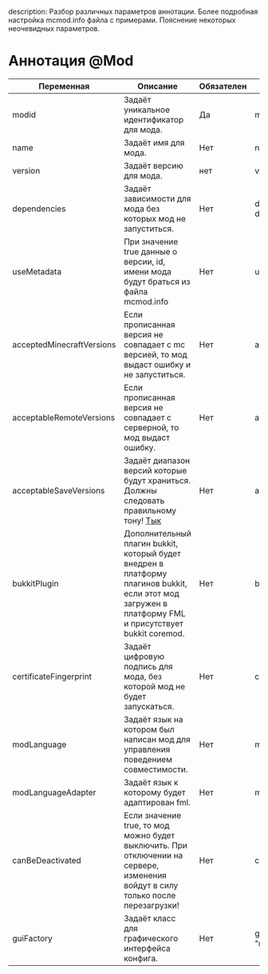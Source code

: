 description: Разбор различных параметров аннотации. Более подробная настройка mcmod.info файла с примерами. Пояснение некоторых неочевидных параметров.

# Аннотация @Mod

| Переменная                | Описание                                                                                                                                               | Обязателен | Пример                                                                          |
|---------------------------|--------------------------------------------------------------------------------------------------------------------------------------------------------|------------|---------------------------------------------------------------------------------|
| modid                     | Задаёт уникальное идентификатор для мода.                                                                                                              | Да         | modid = "mcmodding"                                                             |
| name                      | Задаёт имя для мода.                                                                                                                                   | Нет        | name = "McModding Mod"                                                          |
| version                   | Задаёт версию для мода.                                                                                                                                | нет        | version = "1.0 Beta"                                                            |
| dependencies              | Задаёт зависимости для мода без которых мод не запуститься.                                                                                            | Нет        | dependencies = "required-after:mylib" или dependencies="required-before:mylib"  |
| useMetadata               | При значение true данные о версии, id, имени мода будут браться из файла mcmod.info                                                                    | Нет        | useMetadata = true                                                              |
| acceptedMinecraftVersions | Если прописанная версия не совпадает с mc версией, то мод выдаст ошибку и не запуститься.                                                              | Нет        | acceptedMinecraftVersions = "[1.11]"                                            |
| acceptableRemoteVersions  | Если прописанная версия не совпадает с серверной, то мод выдаст ошибку.                                                                                | Нет        | acceptableRemoteVersions = "[1.63.2]"                                           |
| acceptableSaveVersions    | Задаёт диапазон версий которые будут храниться. Должны следовать правильному тону! [Тык](http://semver.org/)                                           | Нет        | acceptableSaveVersions = "[1.10.beta.2]"                                        |
| bukkitPlugin              | Дополнительный плагин bukkit, который будет внедрен в платформу плагинов bukkit, если этот мод загружен в платформу FML и присутствует bukkit coremod. | Нет        | bukkitPlugin = "mcmodding-plugin"                                               |
| certificateFingerprint    | Задаёт цифровую подпись для мода, без которой мод не будет запускаться.                                                                                | Нет        | certificateFingerprint = "mcmodding-certificate"                                |
| modLanguage               | Задаёт язык на котором был написан мод для управления поведением совместимости.                                                                        | Нет        | modLanguage = "java"                                                            |
| modLanguageAdapter        | Задаёт язык к которому будет адаптирован fml.                                                                                                          | Нет        | modLanguageAdapter = "kotlin"                                                   |
| canBeDeactivated          | Если значение true, то мод можно будет выключить. При отключении на сервере, изменения войдут в силу только после перезагрузки!                        | Нет        | canBeDeactivated = true                                                         |
| guiFactory                | Задаёт класс для графического интерфейса конфига.                                                                                                      | Нет        | guiFactory = "ru.mcmodding.tutorial.client.screen.ConfigGuiFactory"             |
